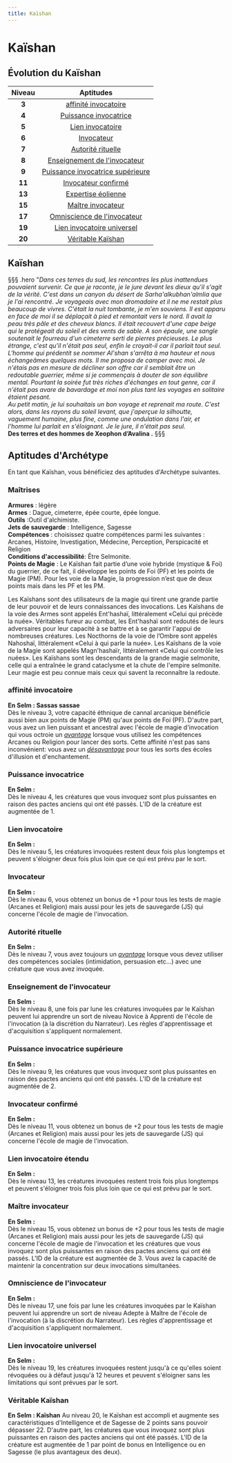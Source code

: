 ```yaml
---
title: Kaïshan
---
```

# Kaïshan

## Évolution du Kaïshan

|Niveau|Aptitudes|
|:-:|:-:|
|**3**|[affinité invocatoire](#affinite-invocatoire)|
|**4**|[Puissance invocatrice](#puissance-invocatrice)|
|**5**|[Lien invocatoire](#lien-invocatoire)|
|**6**|[Invocateur](#invocateur)|
|**7**|[Autorité rituelle](#autorite-rituelle)|
|**8**|[Enseignement de l'invocateur](#enseignement-de-l-invocateur)|
|**9**|[Puissance invocatrice supérieure](#puissance-invocatrice-superieure)|
|**11**|[Invocateur confirmé](#invocateur-confirme)|
|**13**|[Expertise éolienne](#expertise-eolienne)|
|**15**|[Maître invocateur](#maitre-invocateur)|
|**17**|[Omniscience de l'invocateur](#omniscience-de-l-invocateur)|
|**19**|[Lien invocatoire universel](#lien-invocatoire-universel)|
|**20**|[Véritable Kaïshan](#veritable-kaishan)|

## Kaïshan
§§§ .hero
"*Dans ces terres du sud, les rencontres les plus inattendues pouvaient survenir. Ce que je raconte, je le jure devant les dieux qu'il s'agit de la vérité. C'est dans un canyon du désert de Sarha'alkubhan'almlia que je l'ai rencontré. Je voyageais avec mon dromadaire et il ne me restait plus beaucoup de vivres. C'était la nuit tombante, je m'en souviens. Il est apparu en face de moi il se déplaçait à pied et remontait vers le nord. Il avait la peau très pâle et des cheveux blancs. Il était recouvert d'une cape beige qui le protégeait du soleil et des vents de sable. A son épaule, une sangle soutenait le fourreau d'un cimeterre serti de pierres précieuses. Le plus étrange, c'est qu'il n'était pas seul, enfin le croyait-il car il parlait tout seul.*   
*L'homme qui prédentit se nommer Al'shan s'arrêta à ma hauteur et nous échangeâmes quelques mots. Il me proposa de camper avec moi. Je n'étais pas en mesure de décliner son offre car il semblait être un redoutable guerrier, même si je commençais à douter de son équilibre mental. Pourtant la soirée fut très riches d'échanges en tout genre, car il n'était pas avare de bavardage et moi non plus tant les voyages en solitaire étaient pesant.*      
*Au petit matin, je lui souhaitais un bon voyage et reprenait ma route. C'est alors, dans les rayons du soleil levant, que j'aperçue la silhoutte, vaguement humaine, plus fine, comme une ondulation dans l'air, et l'homme lui parlait en s'éloignant. Je le jure, il n'était pas seul.*    
**Des terres et des hommes de Xeophon d’Avalina .**
§§§

## Aptitudes d'Archétype
En tant que Kaïshan, vous bénéficiez des aptitudes d'Archétype suivantes.

### Maîtrises
**Armures** : légère  
**Armes** : Dague, cimeterre, épée courte, épée longue.     
**Outils** :Outil d'alchimiste.     
**Jets de sauvegarde** : Intelligence, Sagesse  
**Compétences** : choisissez quatre compétences parmi les suivantes : Arcanes, Histoire, Investigation, Médecine, Perception, Perspicacité et Religion  
**Conditions d'accessibilité**: Être Selmonite.     
**Points de Magie** : Le Kaïshan fait partie d’une voie hybride (mystique & Foi) du guerrier, de ce fait, il développe les points de Foi (PF) et les points de Magie (PM). Pour les voie de la Magie, la progression n’est que de deux points mais dans les PF et les PM.     

Les Kaïshans sont des utilisateurs de la magie qui tirent une grande partie de leur pouvoir et de leurs connaissances des invocations. Les Kaïshans de la voie des Armes sont appelés Ent'hashaï, littéralement «Celui qui précède la nuée». Véritables fureur au combat, les Ent'hashaï sont redoutés de leurs adversaires pour leur capacité à se battre et à se garantir l'appui de nombreuses créatures. Les Nocthorns de la voie de l’Ombre sont appelés Nahoshaï, littéralement «Celui à qui parle la nuée». 
Les Kaïshans de la voie de la Magie sont appelés Magn'hashaïr, littéralement «Celui qui contrôle les nuées». Les Kaïshans sont les descendants de la grande magie selmonite, celle qui a entraînée le grand cataclysme et la chute de l'empire selmonite. Leur magie est peu connue mais ceux qui savent la reconnaître la redoute.

### affinité invocatoire 
**En Selm : Sassas sassae**  
Dès le niveau 3, votre capacité éthnique de cannal arcanique bénéficie aussi bien aux points de Magie (PM) qu'aux points de Foi (PF). D'autre part, vous avez un lien puissant et ancestral avec l'école de magie d'invocation qui vous octroie un [_avantage_](/utiliser-les-caracteristiques/#avantage-et-desavantage) lorsque vous utilisez les compétences Arcanes ou Religion pour lancer des sorts. Cette affinité n'est pas sans inconvénient: vous avez un [_désavantage_](/utiliser-les-caracteristiques/#avantage-et-desavantage) pour tous les sorts des écoles d'illusion et d'enchantement.        

### Puissance invocatrice  
**En Selm :**  
Dès le niveau 4, les créatures que vous invoquez sont plus puissantes en raison des pactes anciens qui ont été passés. L'ID de la créature est augmentée de 1.

### Lien invocatoire 
**En Selm :**  
Dès le niveau 5, les créatures invoquées restent deux fois plus longtemps et peuvent s'éloigner deux fois plus loin que ce qui est prévu par le sort. 

### Invocateur  
**En Selm :**  
Dès le niveau 6, vous obtenez un bonus de +1 pour tous les tests de magie (Arcanes et Religion) mais aussi pour les jets de sauvegarde (JS) qui concerne l'école de magie de l'invocation.

### Autorité rituelle  
**En Selm :**  
Dès le niveau 7, vous avez toujours un [_avantage_](/utiliser-les-caracteristiques/#avantage-et-desavantage) lorsque vous devez utiliser des compétences sociales (intimidation, persuasion etc...) avec une créature que vous avez invoquée.    

### Enseignement de l'invocateur  
**En Selm :**  
Dès le niveau 8, une fois par lune les créatures invoquées par le Kaïshan peuvent lui apprendre un sort de niveau Novice à Apprenti de l'école de l'invocation (à la discrétion du Narrateur). Les règles d'apprentissage et d'acquisition s'appliquent normalement.   

### Puissance invocatrice supérieure  
**En Selm :**  
Dès le niveau 9, les créatures que vous invoquez sont plus puissantes en raison des pactes anciens qui ont été passés. L'ID de la créature est augmentée de 2.    

### Invocateur confirmé  
**En Selm :**  
Dès le niveau 11, vous obtenez un bonus de +2 pour tous les tests de magie (Arcanes et Religion) mais aussi pour les jets de sauvegarde (JS) qui concerne l'école de magie de l'invocation.

### Lien invocatoire étendu 
**En Selm :**  
Dès le niveau 13, les créatures invoquées restent trois fois plus longtemps et peuvent s'éloigner trois fois plus loin que ce qui est prévu par le sort.    

### Maître invocateur  
**En Selm :**  
Dès le niveau 15, vous obtenez un bonus de +2 pour tous les tests de magie (Arcanes et Religion) mais aussi pour les jets de sauvegarde (JS) qui concerne l'école de magie de l'invocation et les créatures que vous invoquez sont plus puissantes en raison des pactes anciens qui ont été passés. L'ID de la créature est augmentée de 3. Vous avez la capacité de maintenir la concentration sur deux invocations simultanées.    

### Omniscience de l'invocateur     
**En Selm :**  
Dès le niveau 17, une fois par lune les créatures invoquées par le Kaïshan peuvent lui apprendre un sort de niveau Adepte à Maître de l'école de l'invocation (à la discrétion du Narrateur). Les règles d'apprentissage et d'acquisition s'appliquent normalement.  

### Lien invocatoire universel  
**En Selm :**  
Dès le niveau 19, les créatures invoquées restent jusqu'à ce qu'elles soient révoquées ou à défaut jusqu'à 12 heures et peuvent s'éloigner sans les limitations qui sont prévues par le sort.    

### Véritable Kaïshan  
**En Selm : Kaïshan**
Au niveau 20, le Kaïshan est accompli et augmente ses caractéristiques d'Intelligence et de Sagesse de 2 points sans pouvoir dépasser 22. D'autre part, les créatures que vous invoquez sont plus puissantes en raison des pactes anciens qui ont été passés. L'ID de la créature est augmentée de 1 par point de bonus en Intelligence ou en Sagesse (le plus avantageux des deux).   
